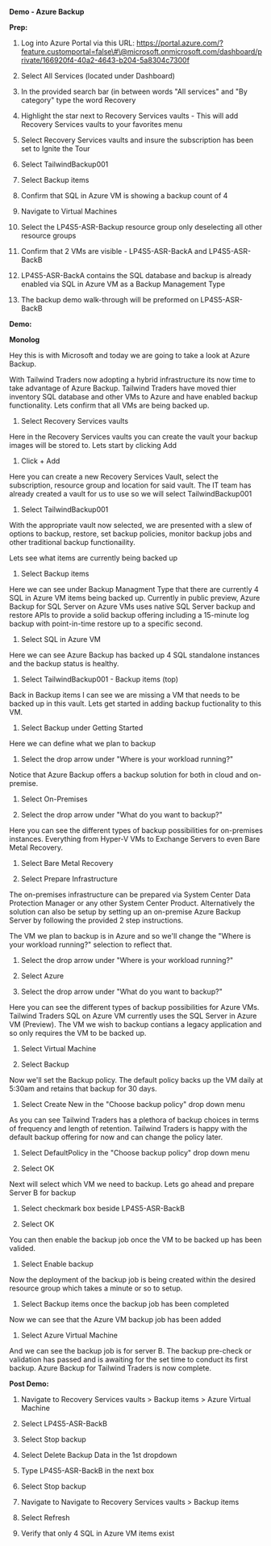 **Demo - Azure Backup**

**Prep:**

1.  Log into Azure Portal via this URL:
    https://portal.azure.com/?feature.customportal=false\#\@microsoft.onmicrosoft.com/dashboard/private/166920f4-40a2-4643-b204-5a8304c7300f

2.  Select All Services (located under Dashboard)

3.  In the provided search bar (in between words "All services" and "By
    category" type the word Recovery

4.  Highlight the star next to Recovery Services vaults - This will add Recovery
    Services vaults to your favorites menu

5.  Select Recovery Services vaults and insure the subscription has been set to
    Ignite the Tour

6.  Select TailwindBackup001

7.  Select Backup items

8.  Confirm that SQL in Azure VM is showing a backup count of 4

9.  Navigate to Virtual Machines

10. Select the LP4S5-ASR-Backup resource group only deselecting all other
    resource groups

11. Confirm that 2 VMs are visible - LP4S5-ASR-BackA and LP4S5-ASR-BackB

12. LP4S5-ASR-BackA contains the SQL database and backup is already enabled via
    SQL in Azure VM as a Backup Management Type

13. The backup demo walk-through will be preformed on LP4S5-ASR-BackB

**Demo:**

**Monolog**

Hey this is with Microsoft and today we are going to take a look at Azure
Backup.

With Tailwind Traders now adopting a hybrid infrastructure its now time to take
advantage of Azure Backup. Tailwind Traders have moved thier inventory SQL
database and other VMs to Azure and have enabled backup functionality. Lets
confirm that all VMs are being backed up.

1.  Select Recovery Services vaults

Here in the Recovery Services vaults you can create the vault your backup images
will be stored to. Lets start by clicking Add

1.  Click + Add

Here you can create a new Recovery Services Vault, select the subscription,
resource group and location for said vault. The IT team has already created a
vault for us to use so we will select TailwindBackup001

1.  Select TailwindBackup001

With the appropriate vault now selected, we are presented with a slew of options
to backup, restore, set backup policies, monitor backup jobs and other
traditional backup functionaility.

Lets see what items are currently being backed up

1.  Select Backup items

Here we can see under Backup Managment Type that there are currently 4 SQL in
Azure VM items being backed up. Currently in public preview, Azure Backup for
SQL Server on Azure VMs uses native SQL Server backup and restore APIs to
provide a solid backup offering including a 15-minute log backup with
point-in-time restore up to a specific second.

1.  Select SQL in Azure VM

Here we can see Azure Backup has backed up 4 SQL standalone instances and the
backup status is healthy.

1.  Select TailwindBackup001 - Backup items (top)

Back in Backup items I can see we are missing a VM that needs to be backed up in
this vault. Lets get started in adding backup fuctionality to this VM.

1.  Select Backup under Getting Started

Here we can define what we plan to backup

1.  Select the drop arrow under "Where is your workload running?"

Notice that Azure Backup offers a backup solution for both in cloud and
on-premise.

1.  Select On-Premises

2.  Select the drop arrow under "What do you want to backup?"

Here you can see the different types of backup possibilities for on-premises
instances. Everything from Hyper-V VMs to Exchange Servers to even Bare Metal
Recovery.

1.  Select Bare Metal Recovery

2.  Select Prepare Infrastructure

The on-premises infrastructure can be prepared via System Center Data Protection
Manager or any other System Center Product. Alternatively the solution can also
be setup by setting up an on-premise Azure Backup Server by following the
provided 2 step instructions.

The VM we plan to backup is in Azure and so we'll change the "Where is your
workload running?" selection to reflect that.

1.  Select the drop arrow under "Where is your workload running?"

2.  Select Azure

3.  Select the drop arrow under "What do you want to backup?"

Here you can see the different types of backup possibilities for Azure VMs.
Tailwind Traders SQL on Azure VM currently uses the SQL Server in Azure VM
(Preview). The VM we wish to backup contians a legacy application and so only
requires the VM to be backed up.

1.  Select Virtual Machine

2.  Select Backup

Now we'll set the Backup policy. The default policy backs up the VM daily at
5:30am and retains that backup for 30 days.

1.  Select Create New in the "Choose backup policy" drop down menu

As you can see Tailwind Traders has a plethora of backup choices in terms of
frequency and length of retention. Tailwind Traders is happy with the default
backup offering for now and can change the policy later.

1.  Select DefaultPolicy in the "Choose backup policy" drop down menu

2.  Select OK

Next will select which VM we need to backup. Lets go ahead and prepare Server B
for backup

1.  Select checkmark box beside LP4S5-ASR-BackB

2.  Select OK

You can then enable the backup job once the VM to be backed up has been valided.

1.  Select Enable backup

Now the deployment of the backup job is being created within the desired
resource group which takes a minute or so to setup.

1.  Select Backup items once the backup job has been completed

Now we can see that the Azure VM backup job has been added

1.  Select Azure Virtual Machine

And we can see the backup job is for server B. The backup pre-check or
validation has passed and is awaiting for the set time to conduct its first
backup. Azure Backup for Tailwind Traders is now complete.

**Post Demo:**

1.  Navigate to Recovery Services vaults \> Backup items \> Azure Virtual
    Machine

2.  Select LP4S5-ASR-BackB

3.  Select Stop backup

4.  Select Delete Backup Data in the 1st dropdown

5.  Type LP4S5-ASR-BackB in the next box

6.  Select Stop backup

7.  Navigate to Navigate to Recovery Services vaults \> Backup items

8.  Select Refresh

9.  Verify that only 4 SQL in Azure VM items exist
